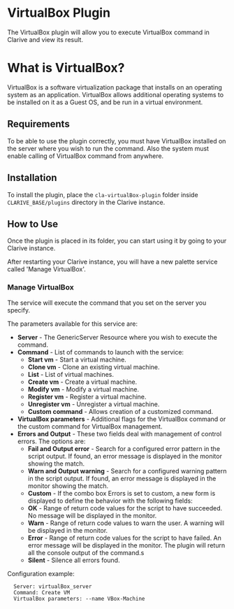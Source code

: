 # VirtualBox Plugin

The VirtualBox plugin will allow you to execute VirtualBox command in Clarive and view its result.

# What is VirtualBox? 

VirtualBox is a software virtualization package that installs on an operating system as an application.  VirtualBox
allows additional operating systems to be installed on it as a Guest OS, and be run in a virtual environment.

## Requirements

To be able to use the plugin correctly, you must have VirtualBox installed on the server where you wish to run the
command.  Also the system must enable calling of VirtualBox command from anywhere.

## Installation

To install the plugin, place the `cla-virtualBox-plugin` folder inside `CLARIVE_BASE/plugins` directory in the Clarive
instance.

## How to Use

Once the plugin is placed in its folder, you can start using it by going to your Clarive instance.

After restarting your Clarive instance, you will have a new palette service called 'Manage VirtualBox'.

### Manage VirtualBox

The service will execute the command that you set on the server you specify.

The parameters available for this service are:

- **Server** - The GenericServer Resource where you wish to execute the command. 
- **Command** - List of commands to launch with the service:
    - **Start vm** - Start a virtual machine.
    - **Clone vm** - Clone an existing virtual machine.
    - **List** - List of virtual machines.
    - **Create vm** - Create a virtual machine.
    - **Modify vm** - Modify a virtual machine.
    - **Register vm** - Register a virtual machine.
    - **Unregister vm** - Unregister a virtual machine.
    - **Custom command** - Allows creation of a customized command.
- **VirtualBox parameters** - Additional flags for the VirtualBox command or the custom command for VirtualBox
  management.
- **Errors and Output** - These two fields deal with management of control errors. The options are:
   - **Fail and Output error** - Search for a configured error pattern in the script output. If found, an error message
     is displayed in the monitor showing the match.
   - **Warn and Output warning** - Search for a configured warning pattern in the script output. If found, an error
     message is displayed in the monitor showing the match.
   - **Custom** - If the combo box Errors is set to custom, a new form is displayed to define the behavior with the
     following fields:
    - **OK** - Range of return code values for the script to have succeeded. No message will be displayed in the
      monitor.
    - **Warn** - Range of return code values to warn the user. A warning will be displayed in the monitor.
    - **Error** - Range of return code values for the script to have failed. An error message will be displayed in the
      monitor.  The plugin will return all the console output of the command.s
   - **Silent** - Silence all errors found.

Configuration example:

      Server: virtualBox_server
      Command: Create VM
      VirtualBox parameters: --name VBox-Machine
